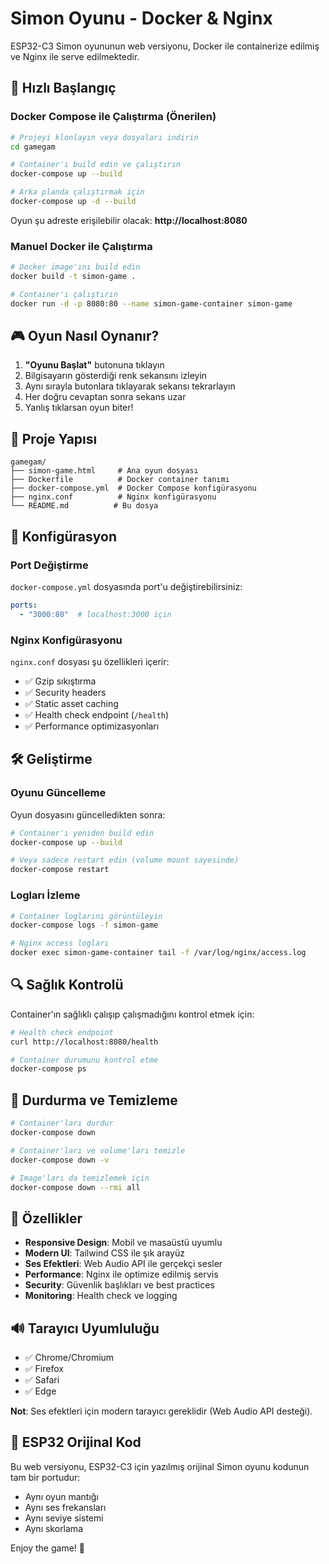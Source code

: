 # Simon Oyunu - Docker & Nginx

ESP32-C3 Simon oyununun web versiyonu, Docker ile containerize edilmiş ve Nginx ile serve edilmektedir.

## 🚀 Hızlı Başlangıç

### Docker Compose ile Çalıştırma (Önerilen)

```bash
# Projeyi klonlayın veya dosyaları indirin
cd gamegam

# Container'ı build edin ve çalıştırın
docker-compose up --build

# Arka planda çalıştırmak için
docker-compose up -d --build
```

Oyun şu adreste erişilebilir olacak: **http://localhost:8080**

### Manuel Docker ile Çalıştırma

```bash
# Docker image'ını build edin
docker build -t simon-game .

# Container'ı çalıştırın
docker run -d -p 8080:80 --name simon-game-container simon-game
```

## 🎮 Oyun Nasıl Oynanır?

1. **"Oyunu Başlat"** butonuna tıklayın
2. Bilgisayarın gösterdiği renk sekansını izleyin
3. Aynı sırayla butonlara tıklayarak sekansı tekrarlayın
4. Her doğru cevaptan sonra sekans uzar
5. Yanlış tıklarsan oyun biter!

## 📁 Proje Yapısı

```
gamegam/
├── simon-game.html     # Ana oyun dosyası
├── Dockerfile          # Docker container tanımı
├── docker-compose.yml  # Docker Compose konfigürasyonu
├── nginx.conf          # Nginx konfigürasyonu
└── README.md          # Bu dosya
```

## 🔧 Konfigürasyon

### Port Değiştirme

`docker-compose.yml` dosyasında port'u değiştirebilirsiniz:

```yaml
ports:
  - "3000:80"  # localhost:3000 için
```

### Nginx Konfigürasyonu

`nginx.conf` dosyası şu özellikleri içerir:
- ✅ Gzip sıkıştırma
- ✅ Security headers
- ✅ Static asset caching
- ✅ Health check endpoint (`/health`)
- ✅ Performance optimizasyonları

## 🛠️ Geliştirme

### Oyunu Güncelleme

Oyun dosyasını güncelledikten sonra:

```bash
# Container'ı yeniden build edin
docker-compose up --build

# Veya sadece restart edin (volume mount sayesinde)
docker-compose restart
```

### Logları İzleme

```bash
# Container loglarını görüntüleyin
docker-compose logs -f simon-game

# Nginx access logları
docker exec simon-game-container tail -f /var/log/nginx/access.log
```

## 🔍 Sağlık Kontrolü

Container'ın sağlıklı çalışıp çalışmadığını kontrol etmek için:

```bash
# Health check endpoint
curl http://localhost:8080/health

# Container durumunu kontrol etme
docker-compose ps
```

## 🛑 Durdurma ve Temizleme

```bash
# Container'ları durdur
docker-compose down

# Container'ları ve volume'ları temizle
docker-compose down -v

# Image'ları da temizlemek için
docker-compose down --rmi all
```

## 🌟 Özellikler

- **Responsive Design**: Mobil ve masaüstü uyumlu
- **Modern UI**: Tailwind CSS ile şık arayüz
- **Ses Efektleri**: Web Audio API ile gerçekçi sesler
- **Performance**: Nginx ile optimize edilmiş servis
- **Security**: Güvenlik başlıkları ve best practices
- **Monitoring**: Health check ve logging

## 🔊 Tarayıcı Uyumluluğu

- ✅ Chrome/Chromium
- ✅ Firefox
- ✅ Safari
- ✅ Edge

**Not**: Ses efektleri için modern tarayıcı gereklidir (Web Audio API desteği).

## 📝 ESP32 Orijinal Kod

Bu web versiyonu, ESP32-C3 için yazılmış orijinal Simon oyunu kodunun tam bir portudur:
- Aynı oyun mantığı
- Aynı ses frekansları
- Aynı seviye sistemi
- Aynı skorlama

Enjoy the game! 🎉 